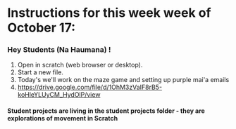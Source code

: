 # Instructions for this week week of October 17:

### Hey Students (Na Haumana) !

1. Open in scratch (web browser or desktop).
2. Start a new file.  
3. Today's we'll work on the maze game and setting up purple mai'a emails
4. https://drive.google.com/file/d/1OhM3zVaIF8rB5-koHleYLUyCM_HydOlP/view



#### Student projects are  living in the student projects folder - they are explorations of movement in Scratch 
